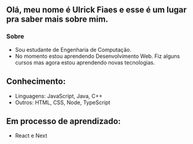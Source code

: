 ## Olá, meu nome é Ulrick Fiaes e esse é um lugar pra saber mais sobre mim.


### Sobre
- Sou estudante de Engenharia de Computação.
- No momento estou aprendendo Desenvolvimento Web. Fiz alguns cursos mas agora estou aprendendo novas tecnologias.


## Conhecimento:

- Linguagens: JavaScript, Java, C++
- Outros: HTML, CSS, Node, TypeScript
## Em processo de aprendizado:
- React e Next
